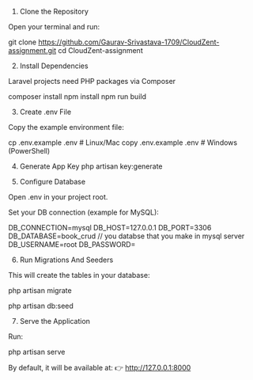 1. Clone the Repository

Open your terminal and run:

git clone https://github.com/Gaurav-Srivastava-1709/CloudZent-assignment.git
cd CloudZent-assignment

2. Install Dependencies

Laravel projects need PHP packages via Composer

composer install
npm install
npm run build

3. Create .env File

Copy the example environment file:

cp .env.example .env   # Linux/Mac
copy .env.example .env # Windows (PowerShell)

4. Generate App Key
php artisan key:generate

5. Configure Database

Open .env in your project root.

Set your DB connection (example for MySQL):

DB_CONNECTION=mysql
DB_HOST=127.0.0.1
DB_PORT=3306
DB_DATABASE=book_crud // you databse that you make in mysql server
DB_USERNAME=root
DB_PASSWORD=


6. Run Migrations And Seeders

This will create the tables in your database:

php artisan migrate

php artisan db:seed

7. Serve the Application

Run:

php artisan serve


By default, it will be available at:
👉 http://127.0.0.1:8000
